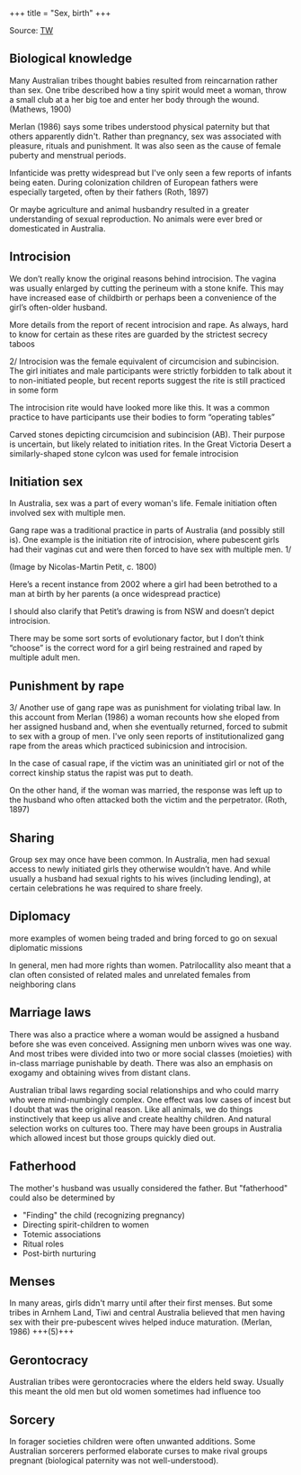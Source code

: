+++
title = "Sex, birth"
+++

Source: [TW](https://threadreaderapp.com/thread/1821717979094249745.html)

## Biological knowledge
Many Australian tribes thought babies resulted from reincarnation rather than sex. One tribe described how a tiny spirit would meet a woman, throw a small club at a her big toe and enter her body through the wound. (Mathews, 1900)

Merlan (1986) says some tribes understood physical paternity but that others apparently didn't. Rather than pregnancy, sex was associated with pleasure, rituals and punishment. It was also seen as the cause of female puberty and menstrual periods.

Infanticide was pretty widespread but I've only seen a few reports of infants being eaten. During colonization children of European fathers were especially targeted, often by their fathers (Roth, 1897)

Or maybe agriculture and animal husbandry resulted in a greater understanding of sexual reproduction. No animals were ever bred or domesticated in Australia.

## Introcision
We don’t really know the original reasons behind introcision. The vagina was usually enlarged by cutting the perineum with a stone knife. This may have increased ease of childbirth or perhaps been a convenience of the girl’s often-older husband.

More details from the report of recent introcision and rape. As always, hard to know for certain as these rites are guarded by the strictest secrecy taboos

2/ Introcision was the female equivalent of circumcision and subincision. The girl initiates and male participants were strictly forbidden to talk about it to non-initiated people, but recent reports suggest the rite is still practiced in some form

The introcision rite would have looked more like this. It was a common practice to have participants use their bodies to form “operating tables”

Carved stones depicting circumcision and subincision (AB). Their purpose is uncertain, but likely related to initiation rites. In the Great Victoria Desert a similarly-shaped stone cylcon was used for female introcision

## Initiation sex
In Australia, sex was a part of every woman's life. Female initiation often involved sex with multiple men. 

Gang rape was a traditional practice in parts of Australia (and possibly still is). One example is the initiation rite of introcision, where pubescent girls had their vaginas cut and were then forced to have sex with multiple men. 1/

(Image by Nicolas-Martin Petit, c. 1800)

Here’s a recent instance from 2002 where a girl had been betrothed to a man at birth by her parents (a once widespread practice)

I should also clarify that Petit’s drawing is from NSW and doesn’t depict introcision.

There may be some sort sorts of evolutionary factor, but I don’t think “choose” is the correct word for a girl being restrained and raped by multiple adult men.





## Punishment by rape
3/ Another use of gang rape was as punishment for violating tribal law. In this account from Merlan (1986) a woman recounts how she eloped from her assigned husband and, when she eventually returned, forced to submit to sex with a group of men. I've only seen reports of institutionalized gang rape from the areas which practiced subinicsion and introcision.

In the case of casual rape, if the victim was an uninitiated girl or not of the correct kinship status the rapist was put to death.


On the other hand, if the woman was married, the response was left up to the husband who often attacked both the victim and the perpetrator. (Roth, 1897)


## Sharing
Group sex may once have been common. In Australia, men had sexual access to newly initiated girls they otherwise wouldn’t have. And while usually a husband had sexual rights to his wives (including lending), at certain celebrations he was required to share freely.


## Diplomacy
more examples of women being traded and bring forced to go on sexual diplomatic missions

In general, men had more rights than women. Patrilocallity also meant that a clan often consisted of related males and unrelated females from neighboring clans


## Marriage laws
There was also a practice where a woman would be assigned a husband before she was even conceived. Assigning men unborn wives was one way. And most tribes were divided into two or more social classes (moieties) with in-class marriage punishable by death. There was also an emphasis on exogamy and obtaining wives from distant clans.

Australian tribal laws regarding social relationships and who could marry who were mind-numbingly complex. One effect was low cases of incest but I doubt that was the original reason. Like all animals, we do things instinctively that keep us alive and create healthy children. And natural selection works on cultures too. There may have been groups in Australia which allowed incest but those groups quickly died out.

## Fatherhood
The mother's husband was usually considered the father. But "fatherhood" could also be determined by

- "Finding" the child (recognizing pregnancy)
- Directing spirit-children to women
- Totemic associations
- Ritual roles
- Post-birth nurturing

## Menses
In many areas, girls didn't marry until after their first menses. But some tribes in Arnhem Land, Tiwi and central Australia believed that men having sex with their pre-pubescent wives helped induce maturation. (Merlan, 1986) +++(5)+++

## Gerontocracy
Australian tribes were gerontocracies where the elders held sway. Usually this meant the old men but old women sometimes had influence too

## Sorcery
In forager societies children were often unwanted additions. Some Australian sorcerers performed elaborate curses to make rival groups pregnant (biological paternity was not well-understood).

